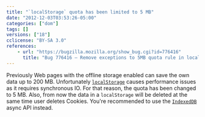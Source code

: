```yaml
---
title: "`localStorage` quota has been limited to 5 MB"
date: "2012-12-03T03:53:26-05:00"
categories: ["dom"]
tags: []
versions: ["18"]
cclicense: "BY-SA 3.0"
references:
    - url: "https://bugzilla.mozilla.org/show_bug.cgi?id=776416"
      title: "Bug 776416 – Remove exceptions to 5MB quota rule in localStorage"
---
```

Previously Web pages with the offline storage enabled can save the own data up to 200 MB. Unfortunately [`localStorage`](https://developer.mozilla.org/docs/Web/Guide/DOM/Storage#localStorage) causes performance issues as it requires synchronous IO. For that reason, the quota has been changed to 5 MB. Also, from now the data in a `localStorage` will be deleted at the same time user deletes Cookies. You're recommended to use the [`IndexedDB`](https://developer.mozilla.org/docs/IndexedDB) async API instead.
